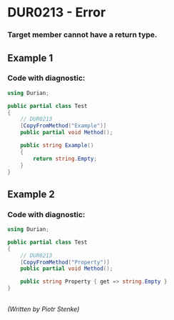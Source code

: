 # DUR0213 - Error
### Target member cannot have a return type.

## Example 1

### Code with diagnostic:

```csharp
using Durian;

public partial class Test
{
	// DUR0213
	[CopyFromMethod("Example")]
	public partial void Method();

	public string Example()
	{
		return string.Empty;
	}
}

```

## Example 2

### Code with diagnostic:

```csharp
using Durian;

public partial class Test
{
	// DUR0213
	[CopyFromMethod("Property")]
	public partial void Method();

	public string Property { get => string.Empty }
}

```
##

*\(Written by Piotr Stenke\)*